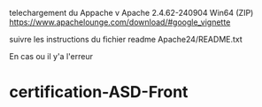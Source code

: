 telechargement du Appache v Apache 2.4.62-240904 Win64 (ZIP) https://www.apachelounge.com/download/#google_vignette

suivre les instructions du fichier readme Apache24/README.txt

En cas ou il y'a l'erreur 

# certification-ASD-Front
